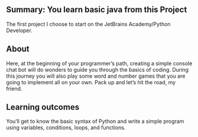 ## <b> Summary: You learn basic java from this Project </b><br>
The first project I choose to start on the JetBrains Academy/Python Developer. 

## <b>About</b><br>
Here, at the beginning of your programmer’s path, creating a simple console chat bot will do wonders to guide you through the basics of coding. During this journey you will also play some word and number games that you are going to implement all on your own. Pack up and let’s hit the road, my friend.

## <b>Learning outcomes </b><br>
You’ll get to know the basic syntax of Python and write a simple program using variables, conditions, loops, and functions.
